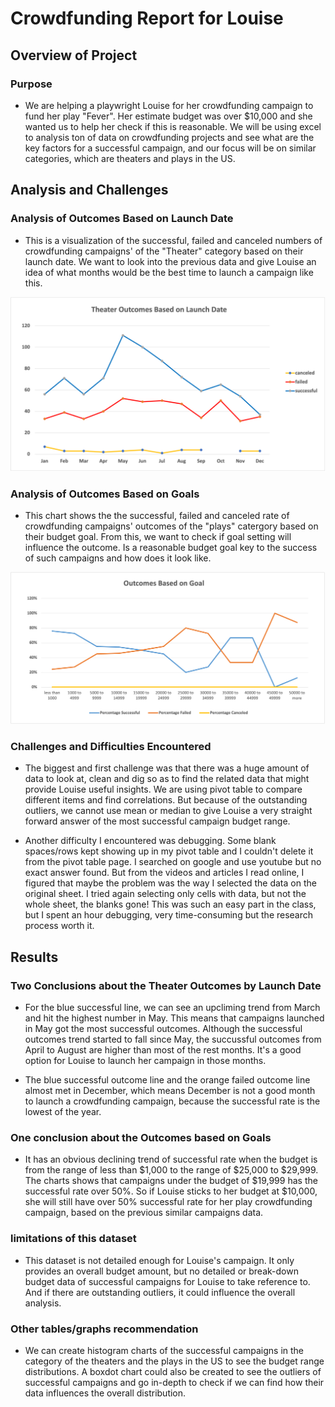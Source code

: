# Crowdfunding Report for Louise

## Overview of Project

### Purpose
- We are helping a playwright Louise for her crowdfunding campaign to fund her play "Fever". Her estimate budget was over $10,000 and she wanted us to help her check if this is reasonable. We will be using excel to analysis ton of data on crowdfunding projects and see what are the key factors for a successful campaign, and our focus will be on similar categories, which are theaters and plays in the US.

## Analysis and Challenges

### Analysis of Outcomes Based on Launch Date

- This is a visualization of the successful, failed and canceled numbers of crowdfunding campaigns' of the "Theater" category based on their launch date. We want to look into the previous data and give Louise an idea of what months would be the best time to launch a campaign like this.

![launchdate!](Theater_Outcomes_vs_Launch.png)

### Analysis of Outcomes Based on Goals

- This chart shows the the successful, failed and canceled rate of crowdfunding campaigns' outcomes of the "plays" catergory based on their budget goal. From this, we want to check if goal setting will influence the outcome. Is a reasonable budget goal key to the success of such campaigns and how does it look like.

![Goals!](Outcomes_vs_Goals.png)


### Challenges and Difficulties Encountered
- The biggest and first challenge was that there was a huge amount of data to look at, clean and dig so as to find the related data that might provide Louise useful insights. We are using pivot table to compare different items and find correlations. But because of the outstanding outliers, we cannot use mean or median to give Louise a very straight forward answer of the most successful campaign budget range.

- Another difficulty I encountered was debugging. Some blank spaces/rows kept showing up in my pivot table and I couldn't delete it from the pivot table page. I searched on google and use youtube but no exact answer found. But from the videos and articles I read online, I figured that maybe the problem was the way I selected the data on the original sheet. I tried again selecting only cells with data, but not the whole sheet, the blanks gone! This was such an easy part in the class, but I spent an hour debugging, very time-consuming but the research process worth it.

## Results
### Two Conclusions about the Theater Outcomes by Launch Date
- For the blue successful line, we can see an upcliming trend from March and hit the highest number in May. This means that campaigns launched in May got the most successful outcomes. Although the successful outcomes trend started to fall since May, the succussful outcomes from April to August are higher than most of the rest months. It's a good option for Louise to launch her campaign in those months.

- The blue successful outcome line and the orange failed outcome line almost met in December, which means December is not a good month to launch a crowdfunding campaign, because the successful rate is the lowest of the year.

### One conclusion about the Outcomes based on Goals
- It has an obvious declining trend of successful rate when the budget is from the range of less than $1,000 to the range of $25,000 to $29,999. The charts shows that campaigns under the budget of $19,999 has the successful rate over 50%. So if Louise sticks to her budget at $10,000, she will still have over 50% successful rate for her play crowdfunding campaign, based on the previous similar campaigns data.

### limitations of this dataset
- This dataset is not detailed enough for Louise's campaign. It only provides an overall budget amount, but no detailed or break-down budget data of successful campaigns for Louise to take reference to. And if there are outstanding outliers, it could influence the overall analysis.

### Other tables/graphs recommendation
- We can create histogram charts of the successful campaigns in the category of the theaters and the plays in the US to see the budget range distributions. A boxdot chart could also be created to see the outliers of successful campaigns and go in-depth to check if we can find how their data influences the overall distribution. 
